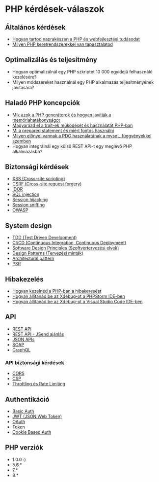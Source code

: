 # PHP kérdések-válaszok

## Általános kérdések

- [Hogyan tartod naprakészen a PHP és webfejlesztési tudásodat](./altalanos_kerdesek/Hogyan_tartod_naprakeszen_a_PHP_es_webfejlesztesi_tudasodat.md)
- [Milyen PHP keretrendszerekkel van tapasztalatod](./altalanos_kerdesek/Milyen_PHP_keretrendszerekkel_van_tapasztalatod.md)

## Optimalizálás és teljesítmény

- Hogyan optimalizálnál egy PHP szkriptet 10 000 egyidejű felhasználó kezelésére?
- Milyen módszereket használnál egy PHP alkalmazás teljesítményének javítására?

## Haladó PHP koncepciók

- [Mik azok a PHP generátorok és hogyan javítják a memóriahatékonyságot](./PHP_halado/Mik_azok_a_PHP_generatorok_es_hogyan_javitjak_a_memoriahatekonysagot.md)
- [Magyarázd el a trait-ek működését és használatát PHP-ban](./PHP_halado/Magyarazd_el_a_trait-ek_mukodeset_es_hasznalatat.md)
- [Mi a prepared statement és miért fontos használni](./PHP_halado/Mi_a_prepared_statement_es_miert_fontos_hasznalni.md)
- [Milyen előnyei vannak a PDO használatának a mysql_ függvényekkel szemben](./PHP_halado/Milyen_elenyei_vannak_a_PDO_hasznalatanak_a_mysql__fuggvenyekkel_szemben.md)
- Hogyan integrálnál egy külső REST API-t egy meglévő PHP alkalmazásba?

## Biztonsági kérdések

- [XSS (Cross-site scripting)](./Biztonsagi_kerdesek/XSS.md)
- [CSRF (Cross-site request forgery)](./Biztonsagi_kerdesek/CSRF.md)
- [IDOR](./Biztonsagi_kerdesek/IDOR.md)
- [SQL injection](./Biztonsagi_kerdesek/SQL_injection.md)
- [Session hijacking](./Biztonsagi_kerdesek/Session_hijacking.md)
- [Session sniffing](./Biztonsagi_kerdesek/Session_sniffing.md)
- [OWASP](./Biztonsagi_kerdesek/OWASP.md)

## System design

- [TDD (Test Driven Development)](./System_design/TDD.md)
- [CI/CD (Continuous Integration, Continuous Deployment)](./System_design/CICD.md)
- [Software Design Principles (Szoftvertervezési elvek)](./System_design/Software_Design_Principles.md)
- [Design Patterns (Tervezési minták)](./System_design/Design_Patterns.md)
- [Architectural pattern](./System_design/Architectural_pattern.md)
- [PSR](./System_design/PSR.md)

## Hibakezelés

- [Hogyan kezelnéd a PHP-ban a hibakeresést](./Hibakezeles/Hogyan_kezelned_a_PHP-ban_a_hibakeresest.md)
- [Hogyan állítanád be az Xdebug-ot a PHPStorm IDE-ben](./Hibakezeles/Hogyan_allitanad_be_az_Xdebug-ot_a_PHPStorm_IDE-ben.md)
- [Hogyan állítanád be az Xdebug-ot a Visual Studio Code IDE-ben](./Hibakezeles/Hogyan_allitanad_be_az_Xdebug-ot_a_Visual_Studio_Code_IDE-ben.md)

## API

- [REST API](./API/REST_API.md)
- [REST API - JSend ajánlás](./API/JSend_ajanlas.md)
- [JSON APIs](./API/JSON_APIs.md)
- [SOAP](./API/SOAP.md)
- [GraphQL](./API/GraphQL.md)

### API biztonsági kérdések

- [CORS](./API/CORS.md)
- [CSP](./API/CSP.md)
- [Throttling és Rate Limiting](./API/Throttling_es_Rate_Limiting.md)

## Authentikáció

- [Basic Auth](./Authentikacio/Basic_Auth.md)
- [JWT (JSON Web Token)](./Authentikacio/JWT.md)
- [OAuth](./Authentikacio/OAuth.md)
- [Token](./Authentikacio/Token.md)
- [Cookie Based Auth](./Authentikacio/Cookie_Based_Auth.md)

## PHP verziók

- 1.0.0 :)
- 5.6.*
- 7.*
- 8.*